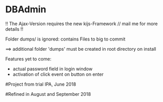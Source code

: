 # DBAdmin

!! The Ajax-Version requires the new kijs-Framework // mail me for more details !!

Folder dumps/ is ignored: contains Files to big to commit

==> additional folder 'dumps' must be created in root directory on install

Features yet to come:

- actual password field in login window
- activation of click event on button on enter

#Project from trial IPA, June 2018

#Refined in August and September 2018
